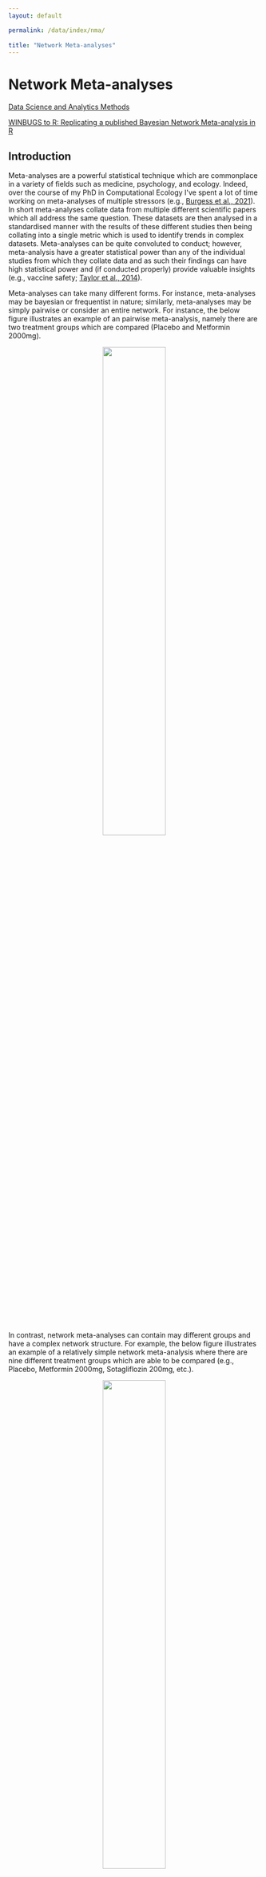 ```yaml
---
layout: default

permalink: /data/index/nma/
  
title: "Network Meta-analyses"
---
```

  
# Network Meta-analyses
  
[Data Science and Analytics Methods](https://benjburgess.github.io/data/index)

[WINBUGS to R: Replicating a published Bayesian Network Meta-analysis in R](https://benjburgess.github.io/i/nma_bayesian)

## Introduction

Meta-analyses are a powerful statistical technique which are commonplace in a variety of fields such as medicine, psychology, and ecology. Indeed, over the course of my PhD in Computational Ecology I've spent a lot of time working on meta-analyses of multiple stressors (e.g., [Burgess et al., 2021](https://onlinelibrary.wiley.com/doi/full/10.1111/gcb.15630)). In short meta-analyses collate data from multiple different scientific papers which all address the same question. These datasets are then analysed in a standardised manner with the results of these different studies then being collating into a single metric which is used to identify trends in complex datasets. Meta-analyses can be quite convoluted to conduct; however, meta-analysis have a greater statistical power than any of the individual studies from which they collate data and as such their findings can have high statistical power and (if conducted properly) provide valuable insights (e.g., vaccine safety; [Taylor et al., 2014](https://www.sciencedirect.com/science/article/pii/S0264410X14006367)).

Meta-analyses can take many different forms. For instance, meta-analyses may be bayesian or frequentist in nature; similarly, meta-analyses may be simply pairwise or consider an entire network. For instance, the below figure illustrates an example of an pairwise meta-analysis, namely there are two treatment groups which are compared (Placebo and Metformin 2000mg).

<div style="text-align:center"><img src="https://benjburgess.github.io/assets/example_pma.jpeg" width="50%"/></div>

In contrast, network meta-analyses can contain may different groups and have a complex network structure. For example, the below figure illustrates an example of a relatively simple network meta-analysis where there are nine different treatment groups which are able to be compared (e.g., Placebo, Metformin 2000mg, Sotagliflozin 200mg, etc.).

<div style="text-align:center"><img src="https://benjburgess.github.io/assets/example_nma.jpeg" width="50%"/></div>

One of the strengths of the network meta-analysis is that groups for which there is no direct comparison are able to be indirectly compared. For instance, in the above network plot, a network meta-analysis would allow for Dapagliflozin (5mg) to be compared to Sotagliflozin (400mg) given that they can be connected via the Placebo treatment group.

To demonstrate network meta-analyses, I've compiled a [tutorial which replicates the Bayesian network meta-analysis from a recently published paper](https://benjburgess.github.io/i/nma_bayesian) by [Langford et al. (2020)](https://dom-pubs.onlinelibrary.wiley.com/doi/10.1111/dom.13863). The original analysis by Langford et al. (2020) was conducted using WINBUGS. However, I have been able to exactly replicate their results using the gemtc package in R. This introductory aims to provide an introduction to Bayesian network meta-analyses in R using a real world dataset.

